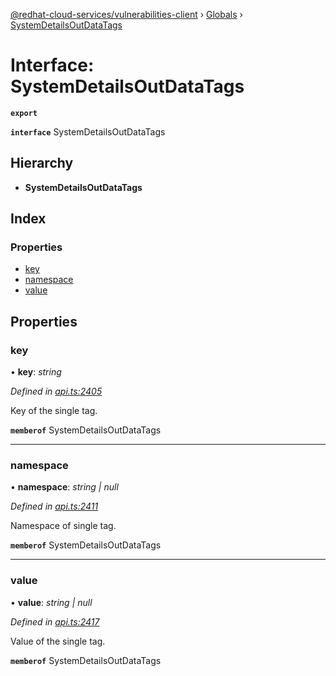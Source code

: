 [@redhat-cloud-services/vulnerabilities-client](../README.md) › [Globals](../globals.md) › [SystemDetailsOutDataTags](systemdetailsoutdatatags.md)

# Interface: SystemDetailsOutDataTags

**`export`** 

**`interface`** SystemDetailsOutDataTags

## Hierarchy

* **SystemDetailsOutDataTags**

## Index

### Properties

* [key](systemdetailsoutdatatags.md#key)
* [namespace](systemdetailsoutdatatags.md#namespace)
* [value](systemdetailsoutdatatags.md#value)

## Properties

###  key

• **key**: *string*

*Defined in [api.ts:2405](https://github.com/RedHatInsights/javascript-clients/blob/master/packages/vulnerabilities/api.ts#L2405)*

Key of the single tag.

**`memberof`** SystemDetailsOutDataTags

___

###  namespace

• **namespace**: *string | null*

*Defined in [api.ts:2411](https://github.com/RedHatInsights/javascript-clients/blob/master/packages/vulnerabilities/api.ts#L2411)*

Namespace of single tag.

**`memberof`** SystemDetailsOutDataTags

___

###  value

• **value**: *string | null*

*Defined in [api.ts:2417](https://github.com/RedHatInsights/javascript-clients/blob/master/packages/vulnerabilities/api.ts#L2417)*

Value of the single tag.

**`memberof`** SystemDetailsOutDataTags
